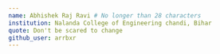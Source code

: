 ```yaml
---
name: Abhishek Raj Ravi # No longer than 28 characters
institution: Nalanda College of Engineering chandi, Bihar
quote: Don't be scared to change
github_user: arrbxr
---
```

